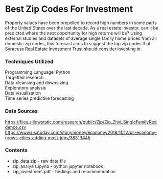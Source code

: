# Best Zip Codes For Investment

Property values have been propelled to record high numbers in some parts of the United States over the last decade. As a real estate investor, can it be predicted where the next opportunity for high returns will be? Using external studies and datasets of average single family home prices from all domestic zip codes, this forecast aims to suggest the top zip codes that Syracuse Real Estate Investment Trust should consider investing in.

### Techniques Utilized
Programming Language: Python<br>
Targetted research<br>
Data cleansing and downsizing<br>
Exploratory analysis<br>
Data visualization<br>
Time series predictive forecasting<br>

### Data Sources
https://files.zillowstatic.com/research/public/Zip/Zip_Zhvi_SingleFamilyResidence.csv<br>
https://www.usatoday.com/story/money/economy/2018/11/12/us-economy-grows-cities-adding-most-jobs/38319445<br>

### Contents
- zip_data.zip - raw data file
- zip_analysis.ipynb - python jupyter notebook
- zip_investment.pdf - findings and recommendation
